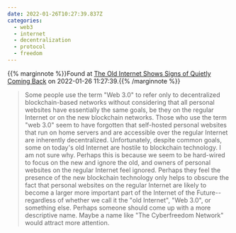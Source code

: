 ```yaml
---
date: 2022-01-26T10:27:39.837Z
categories:
  - web3
  - internet
  - decentralization
  - protocol
  - freedom
---
```

{{% marginnote %}}Found at [The Old Internet Shows Signs of Quietly Coming Back](https://cheapskatesguide.org/articles/old-internet-coming-back.html) on 2022-01-26 11:27:39.{{% /marginnote %}}

> Some people use the term "Web 3.0" to refer only to decentralized blockchain-based networks without considering that all personal websites have essentially the same goals, be they on the regular Internet or on the new blockchain networks. Those who use the term "web 3.0" seem to have forgotten that self-hosted personal websites that run on home servers and are accessible over the regular Internet are inherently decentralized. Unfortunately, despite common goals, some on today's old Internet are hostile to blockchain technology. I am not sure why. Perhaps this is because we seem to be hard-wired to focus on the new and ignore the old, and owners of personal websites on the regular Internet feel ignored. Perhaps they feel the presence of the new blockchain technology only helps to obscure the fact that personal websites on the regular Internet are likely to become a larger more important part of the Internet of the Future--regardless of whether we call it the "old Internet", "Web 3.0", or something else. Perhaps someone should come up with a more descriptive name. Maybe a name like "The Cyberfreedom Network" would attract more attention.

